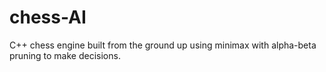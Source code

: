 # chess-AI
C++ chess engine built from the ground up using minimax with alpha-beta pruning to make decisions.
